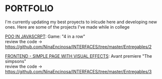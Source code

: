 # PORTFOLIO
I'm currently updating my best proyects to inlcude here and developing new ones.
Here are some of the projects I've made while in college

[POO IN JAVASCRPT](https://ninaencinosa.github.io/INTERFACES/Entregables/2/index.html): Game: "4 in a row" <br/>
review the code -> https://github.com/NinaEncinosa/INTERFACES/tree/master/Entregables/2

[FRONTEND - SIMPLE PAGE WITH VISUAL EFFECTS](https://ninaencinosa.github.io/INTERFACES/Entregables/3/index.html): Avant premiere "The simpsons" <br/>
review the code -> https://github.com/NinaEncinosa/INTERFACES/tree/master/Entregables/3


